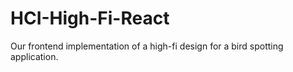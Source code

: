 # HCI-High-Fi-React
Our frontend implementation of a high-fi design for a bird spotting application.
